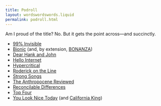 ```yaml
---
title: Podroll
layout: wordswordswords.liquid
permalink: podroll.html
---
```


Am I proud of the title? No. But it gets the point across—and succinctly.

- [99% Invisible](https://99percentinvisible.org)
- [Bionic](https://www.relay.fm/bionic) (and, by extension, [BONANZA](https://www.relay.fm/bonanza))
- [Dear Hank and John](https://overcast.fm/itunes1002937870)
- [Hello Internet](http://www.hellointernet.fm)
- [Hypercritical](https://hypercritical.fireside.fm)
- [Roderick on the Line](http://www.merlinmann.com/roderick)
- [Strong Songs](https://strongsongspodcast.com)
- [The Anthropocene Reviewed](https://www.wnycstudios.org/podcasts/anthropocene-reviewed)
- [Reconcilable Differences](https://www.relay.fm/rd)
- [Top Four](https://www.relay.fm/topfour)
- [You Look Nice Today](https://www.youlooknicetoday.com) (and [California King](https://www.californiaking.org))
